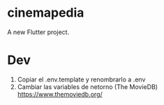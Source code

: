 # cinemapedia

A new Flutter project.

# Dev

1. Copiar el .env.template y renombrarlo a .env
2. Cambiar las variables de netorno (The MovieDB)
    https://www.themoviedb.org/
